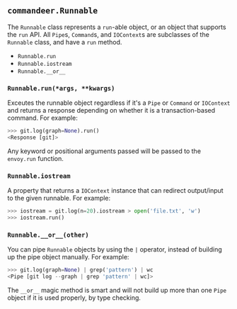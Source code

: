## `commandeer.Runnable`

The `Runnable` class represents a `run`-able object, or
an object that supports the `run` API. All `Pipe`s, `Command`s,
and `IOContext`s are subclasses of the `Runnable` class,
and have a `run` method.

 - `Runnable.run`
 - `Runnable.iostream`
 - `Runnable.__or__`

### `Runnable.run(*args, **kwargs)`

Exceutes the runnable object regardless if it's a `Pipe`
or `Command` or `IOContext` and returns a response depending
on whether it is a transaction-based command. For example:

```python
>>> git.log(graph=None).run()
<Response [git]>
```

Any keyword or positional arguments passed will be passed to
the `envoy.run` function.

### `Runnable.iostream`

A property that returns a `IOContext` instance that can
redirect output/input to the given runnable. For example:

```python
>>> iostream = git.log(n=20).iostream > open('file.txt', 'w')
>>> iostream.run()
```

### `Runnable.__or__(other)`

You can pipe `Runnable` objects by using the `|` operator,
instead of building up the pipe object manually. For
example:

```python
>>> git.log(graph=None) | grep('pattern') | wc
<Pipe [git log --graph | grep 'pattern' | wc]>
```

The `__or__` magic method is smart and will not build up more
than one `Pipe` object if it is used properly, by type checking.
